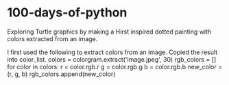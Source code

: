 # 100-days-of-python
Exploring Turtle graphics by making a Hirst inspired dotted painting with colors extracted from an image.

I first used the following to extract colors from an image. Copied the result into color_list.
colors = colorgram.extract('image.jpeg', 30)
rgb_colors = []
for color in colors:
    r = color.rgb.r
    g = color.rgb.g
    b = color.rgb.b
    new_color = (r, g, b)
    rgb_colors.append(new_color)
